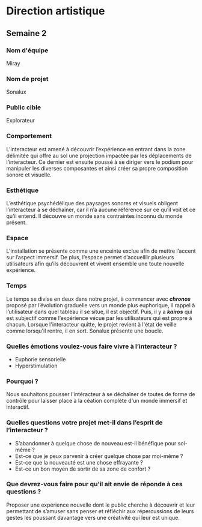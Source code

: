 # Direction artistique

## Semaine 2 

### Nom d'équipe

Miray

### Nom de projet

Sonalux

### Public cible

Explorateur

### Comportement
L’interacteur est amené à découvrir l’expérience en entrant dans la zone délimitée qui offre au sol une projection impactée par les déplacements de l’interacteur. Ce dernier est ensuite poussé à se diriger vers le podium pour manipuler les diverses composantes et ainsi créer sa propre composition sonore et visuelle.

### Esthétique
L’esthétique psychédélique des paysages sonores et visuels obligent l’interacteur à se déchaîner, car il n’a aucune référence sur ce qu’il voit et ce qu’il entend. Il découvre un monde sans contraintes inconnu du monde présent.

### Espace
L’installation se présente comme une enceinte exclue afin de mettre l’accent sur l’aspect immersif. De plus, l’espace permet d’accueillir plusieurs utilisateurs afin qu’ils découvrent et vivent ensemble une toute nouvelle expérience.

### Temps
Le temps se divise en deux dans notre projet, à commencer avec ***chronos*** proposé par l’évolution graduelle vers un monde plus euphorique, il rappel à l’utilisateur dans quel tableau il se situe, il est objectif. Puis, il y a ***kairos*** qui est subjectif comme l’expérience vécue par les utilisateurs qui est propre à chacun. Lorsque l'interacteur quitte, le projet revient à l'état de veille comme lorsqu'il rentre, il en sort. Sonalux présente une boucle. 

### Quelles émotions voulez-vous faire vivre à l’interacteur ?

* Euphorie sensorielle
* Hyperstimulation

### Pourquoi ?
Nous souhaitons pousser l'intéracteur à se déchaîner de toutes de forme de contrôle pour laisser place à la céation complète d'un monde immersif et interactif.

### Quelles questions votre projet met-il dans l’esprit de l’interacteur ?

* S’abandonner à quelque chose de nouveau est-il bénéfique pour soi-même ?
* Est-ce que je peux parvenir à créer quelque chose par moi-même ?
* Est-ce que la nouveauté est une chose effrayante ?
* Est-ce un bon moyen de sortir de sa zone de confort ?

### Que devrez-vous faire pour qu’il ait envie de réponde à ces questions ?
Proposer une expérience nouvelle dont le public cherche à découvrir et leur permettant de s’amuser sans penser et réfléchir aux répercussions de leurs gestes les poussant davantage vers une créativité qui leur est unique.  



